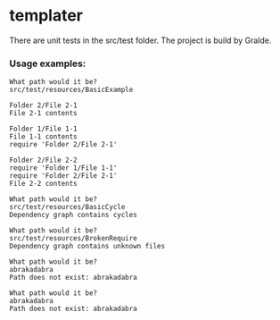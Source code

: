 # templater

There are unit tests in the src/test folder. The project is build by Gralde.

### Usage examples:
```
What path would it be?
src/test/resources/BasicExample

Folder 2/File 2-1
File 2-1 contents

Folder 1/File 1-1
File 1-1 contents
require 'Folder 2/File 2-1'

Folder 2/File 2-2
require 'Folder 1/File 1-1'
require 'Folder 2/File 2-1'
File 2-2 contents
```

```
What path would it be?
src/test/resources/BasicCycle
Dependency graph contains cycles
```

```
What path would it be?
src/test/resources/BrokenRequire
Dependency graph contains unknown files
```

```
What path would it be?
abrakadabra
Path does not exist: abrakadabra
```

```
What path would it be?
abrakadabra
Path does not exist: abrakadabra
```